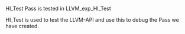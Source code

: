 HI_Test Pass is tested in LLVM_exp_HI_Test

HI_Test is used to test the LLVM-API and use this to debug the Pass we have created.
